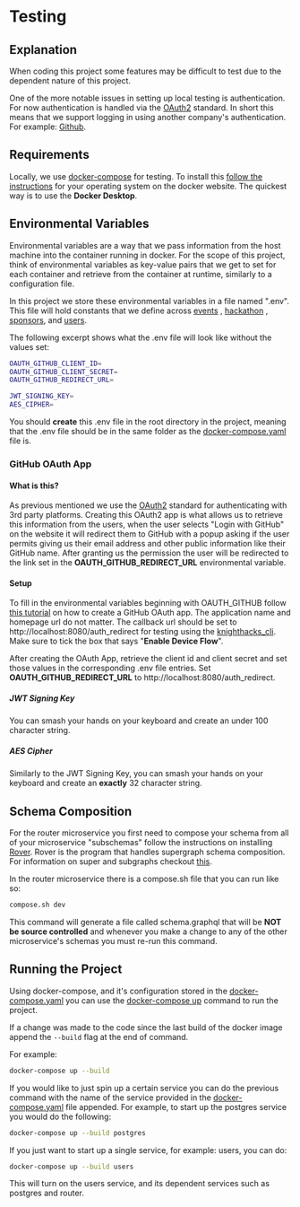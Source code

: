 # Testing

## Explanation

When coding this project some features may be difficult to test due to the dependent nature of this project.

One of the more notable issues in setting up local testing is authentication. For now authentication is handled via
the [OAuth2](https://oauth.net/2/) standard. In short this means that we support logging in using another company's
authentication. For
example: [Github](https://docs.github.com/en/developers/apps/building-oauth-apps/authorizing-oauth-apps).

## Requirements

Locally, we use [docker-compose](https://docs.docker.com/compose/) for testing. To install
this [follow the instructions](https://docs.docker.com/compose/install/) for your operating system on the docker
website. The quickest way is to use the __Docker Desktop__.

## Environmental Variables

Environmental variables are a way that we pass information from the host machine into the container running in docker.
For the scope of this project, think of environmental variables as key-value pairs that we get to set for each container
and retrieve from the container at runtime, similarly to a configuration file.

In this project we store these environmental variables in a file named ".env". This file will hold constants that we
define across [events](https://github.com/KnightHacks/knighthacks_events)
, [hackathon](https://github.com/KnightHacks/knighthacks_hackathon)
, [sponsors](https://github.com/KnightHacks/knighthacks_sponsors),
and [users](https://github.com/KnightHacks/knighthacks_users).

The following excerpt shows what the .env file will look like without the values set:

```bash
OAUTH_GITHUB_CLIENT_ID=
OAUTH_GITHUB_CLIENT_SECRET=
OAUTH_GITHUB_REDIRECT_URL=

JWT_SIGNING_KEY=
AES_CIPHER=
```

You should __create__ this .env file in the root directory in the project, meaning that the .env file should be in the
same
folder as the [docker-compose.yaml](https://github.com/KnightHacks/knighthacks_backend/blob/main/docker-compose.yaml)
file is.

### GitHub OAuth App

#### What is this?

As previous mentioned we use the [OAuth2](https://oauth.net/2/) standard for authenticating with 3rd party platforms.
Creating this OAuth2 app is what allows us to retrieve this information from the users, when the user selects "Login
with GitHub" on the website it will redirect them to GitHub with a popup asking if the user permits giving us their
email address and other public information like their GitHub name. After granting us the permission the user will be
redirected to the link set in the **OAUTH_GITHUB_REDIRECT_URL** environmental variable.

#### Setup

To fill in the environmental variables beginning with OAUTH_GITHUB
follow [this tutorial](https://docs.github.com/en/developers/apps/building-oauth-apps/creating-an-oauth-app) on how to
create a GitHub OAuth app. The application name and homepage url do not matter. The callback url should be set
to http://localhost:8080/auth_redirect for testing using
the [knighthacks_cli](https://github.com/KnightHacks/knighthacks_cli/).
Make sure to tick the box that says "__Enable Device Flow__".

After creating the OAuth App, retrieve the client id and client secret and set those values in the corresponding .env
file entries. Set **OAUTH_GITHUB_REDIRECT_URL** to http://localhost:8080/auth_redirect.

##### JWT Signing Key

You can smash your hands on your keyboard and create an under 100 character string.

##### AES Cipher

Similarly to the JWT Signing Key, you can smash your hands on your keyboard and create an **exactly** 32 character
string.

## Schema Composition

For the router microservice you first need to compose your schema from all of your microservice "subschemas" follow the
instructions on installing [Rover](https://www.apollographql.com/docs/rover/getting-started).
Rover is the program that handles supergraph schema composition. For information on super and subgraphs
checkout [this](https://www.apollographql.com/docs/federation).

In the router microservice there is a compose.sh file that you can run like so:

```bash
compose.sh dev
```

This command will generate a file called schema.graphql that will be **NOT be source controlled** and whenever you make
a change to any of the other microservice's schemas you must re-run this command.

## Running the Project

Using docker-compose, and it's configuration stored in
the  [docker-compose.yaml](https://github.com/KnightHacks/knighthacks_backend/blob/main/docker-compose.yaml) you can use
the [docker-compose up](https://docs.docker.com/engine/reference/commandline/compose_up/) command to run the project.

If a change was made to the code since the last build of the docker image append the `--build` flag at the end of
command.

For example:

```bash
docker-compose up --build
```

If you would like to just spin up a certain service you can do the previous command with the name of the service
provided in the [docker-compose.yaml](https://github.com/KnightHacks/knighthacks_backend/blob/main/docker-compose.yaml)
file appended. For example, to start up the postgres service you would do the following:

```bash
docker-compose up --build postgres
```

If you just want to start up a single service, for example: users, you can do:

```bash
docker-compose up --build users
```

This will turn on the users service, and its dependent services such as postgres and router. 
